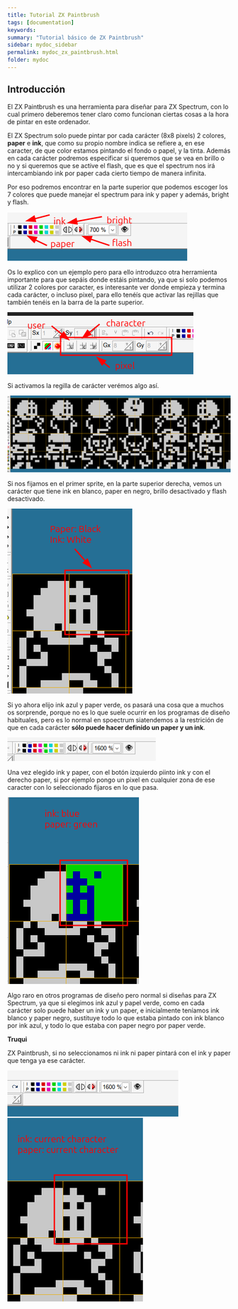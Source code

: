 ```yaml
---
title: Tutorial ZX Paintbrush
tags: [documentation]
keywords:
summary: "Tutorial básico de ZX Paintbrush"
sidebar: mydoc_sidebar
permalink: mydoc_zx_paintbrush.html
folder: mydoc
---
```


## Introducción

El ZX Paintbrush es una herramienta para diseñar para ZX Spectrum, con lo cual primero deberemos tener claro como funcionan ciertas cosas a la hora de pintar en este ordenador.

El ZX Spectrum solo puede pintar por cada carácter (8x8 pixels) 2 colores, **paper** e **ink**, que como su propio nombre indica se refiere a, en ese caracter, de que color estamos pintando el fondo o papel, y la tinta. Además en cada carácter podremos especificar si queremos que se vea en brillo o no y si queremos que se active el flash, que es que el spectrum nos irá intercambiando ink por paper cada cierto tiempo de manera infinita.

Por eso podremos encontrar en la parte superior que podemos escoger los 7 colores que puede manejar el spectrum para ink y paper y además, bright y flash.

![](./images/zx-paintbrush/colours.png)

Os lo explico con un ejemplo pero para ello introduzco otra herramienta importante para que sepáis donde estáis pintando, ya que si solo podemos utilizar 2 colores por caracter, es interesante ver donde empieza y termina cada carácter, o incluso pixel, para ello tenéís que activar las rejillas que también tenéis en la barra de la parte superior.

![](./images/zx-paintbrush/grid.png)

Si activamos la regilla de carácter verémos algo así.

![](./images/zx-paintbrush/grid_character_enabled.png)

Si nos fijamos en el primer sprite, en la parte superior derecha, vemos un carácter que tiene ink en blanco, paper en negro, brillo desactivado y flash desactivado.

![](./images/zx-paintbrush/character_up_right_attributes.png)

Si yo ahora elijo ink azul y paper verde, os pasará una cosa que a muchos os sorprende, porque no es lo que suele ocurrir en los programas de diseño habituales, pero es lo normal en spoectrum siatendemos a la restrición de que en cada carácter **sólo puede hacer definido un paper y un ink**.

![](./images/zx-paintbrush/ink_blue_paper_green.png)

Una vez elegido ink y paper, con el botón izquierdo piinto ink y con el derecho paper, si por ejemplo pongo un pixel en cualquier zona de ese caracter con lo seleccionado fijaros en lo que pasa.

![](./images/zx-paintbrush/character_up_right_attributes_edited.png)

Algo raro en otros programas de diseño pero normal si diseñas para ZX Spectrum, ya que si elegimos ink azul y papel verde, como en cada carácter solo puede haber un ink y un paper, e inicialmente teníamos ink blanco y paper negro, sustituye todo lo que estaba pintado con ink blanco por ink azul, y todo lo que estaba con paper negro por paper verde.

**Truqui**

ZX Paintbrush, si no seleccionamos ni ink ni paper pintará con el ink y paper que tenga ya ese carácter.

![](./images/zx-paintbrush/no_ink_no_paper.png)
![](./images/zx-paintbrush/ink_current_character_paper_current_character.png)



